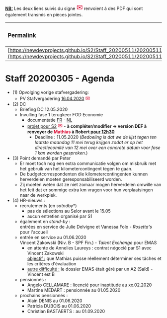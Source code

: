 <link rel="stylesheet" href="https://newdevprojects.github.io/S2/S2.css">
<link rel="stylesheet" href="S2.css">

<u><b>NB:</b></u> Les deux liens suivis du signe <font color="crimson" size="5px">&#9993;</font> renvoient à des PDF qui sont également transmis en pièces jointes.

| <h3>Permalink</h3> |
| :--- |
| [https://newdevprojects.github.io/S2/Staff_20200511/20200511_Staff_Agenda.html](https://newdevprojects.github.io/S2/Staff_20200511/20200511_Staff_Agenda.html) | 

# Staff 20200305 - Agenda

* (1) Opvolging vorige stafvergadering:
	* PV Stafvergadering [16.04.2020](20200416_Staff_PV.pdf) <font color="crimson" size="4px">&#9993;</font>
* (2) DC 
	* Briefing DC 12.05.2020
	* Invulling fase 1 terugkeer FOD Economie
		* documentatie [FR]() - [NL]()
		* [projet pour S2]() <font color="crimson" size="4px">&#9993;</font> - <b>à compléter/modifier &rarr; version DEF à renvoyer de <font color="crimson">Mathias</font> à Robert <u>pour 12h30</u></b>
			* Deadline : 11.05.2020 (*Bedoeling is dat we de lijst tegen ten laatste maandag 11 mei terug krijgen zodat er op het directiecomité van 12 mei over een concrete datum voor fase 1 kan worden gesproken.*)
* (3) Point demandé par Peter
	* Er moet toch nog een extra communicatie volgen om misbruik met het gebruik van het kilometercontingent tegen te gaan.
	* De budgetcorrespondenten die kilometercontingenten kunnen herverdelen moeten geresponsabiliseerd worden.
	* Zij moeten weten dat ze niet zomaar mogen herverdelen omwille van het feit dat er sommige extra km vragen voor hun verplaatsingen naar de werkplek. 
* (4) HR-nieuws :
	* recrutements (en *satnd*by*)
		* pas de sélections au Selor avant le 15.05
		* aucun entretien organisé par S1
	* également en *stand-by* :<br>entrées en service de Julie Delvigne et Vanessa Folo - *Rosetta's* pour l'accueil
	* entrée en service au 01.06.2020<br>Vincent Zakowski (Niv. B - SPF Fin.) - *Talent Exchange* pour EMAS 
		* en attente de Annelies Laureys : contrat négocié par S1 avec Vincent Zakowski<br><u>objectif :</u> que Mathias puisse réellement déterminer ses tâches et les critères d'évaluation
		* <u>autre difficulté :</u> le dossier EMAS était géré par un A2 (Saïd) - Vincent est B
	* pensionnés :
		* Angelo CELLAMARE : licencié pour inaptitude au xx.02.2020
		* Martine MEDART : pensionnée au 01.05.2020
	* prochains pensionnés :
		* Alain DENIS au 01.06.2020
		* Patricia DUBOIS au 01.06.2020
		* Christian BASTAERTS : au 01.09.2020

	
